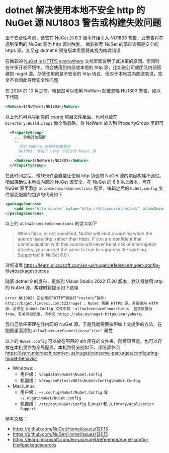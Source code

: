 # dotnet 解决使用本地不安全 http 的 NuGet 源 NU1803 警告或构建失败问题

出于安全性考虑，微软在 NuGet 的 6.3 版本开始引入 NU1803 警告，此警告将在遇到使用的 NuGet 源为 http 源时触发。 微软推荐 NuGet 的源应该都是安全的 https 源，甚至在 dotnet 9 预览版本里面将其视为构建错误

<!--more-->
<!-- CreateTime:2024/11/14 07:29:27 -->

<!-- 发布 -->
<!-- 博客 -->

在微软的 [NuGet is HTTPS everywhere](https://devblogs.microsoft.com/nuget/https-everywhere/) 文档里面说明了此决策的原因。但同时在许多开发环境中，将会使用到内部或本地的 http 源，比如说公司或团队内部搭建的 nuget 源。尽管使用的是不安全的 http 协议，但对于本地或内部源来说，完全不会因此导致安全性问题

在 2024 的 10 月之前，咱依然可以使用 NoWarn 配置忽略 NU1803 警告，如以下代码

```xml
<NoWarn>$(NoWarn);NU1803</NoWarn>
```

以上代码可以写到你的 csproj 项目文件里面，也可以放在 `Directory.Build.props` 做全局忽略。将 NoWarn 放入到 PropertyGroup 里即可

```xml
  <PropertyGroup>
    ... 忽略其他配置
    <!--
      添加 NoWarn 以移除构建警告
      NU1803: 使用了 http 不安全的 NuGet 源
    -->
    <NoWarn>$(NoWarn);NU1803</NoWarn>
  </PropertyGroup>
```

在此时间之后，微软~~也许~~会直接让使用 http 协议的 NuGet 源的项目构建不通过。咱如果确认本地或内部的 NuGet 源安全，在 NuGet 的 6.8 以上版本，可在 NuGet 源里添加 `allowInsecureConnections` 配置，编辑之后的 `NuGet.config` 文件里面配置的包源的代码如下

```xml
<packageSources>
    <add key="http-source" value="http://httpsourcetrusted/" allowInsecureConnections="true" />
</packageSources>
```

以上的 `allowInsecureConnections` 的含义如下

> When false, or not specified, NuGet will emit a warning when the source uses http, rather than https. If you are confident that communication with this source will never be at risk of interception attacks, you can set the value to true to suppress the warning. Supported in NuGet 6.8+.

详细请看 <https://learn.microsoft.com/en-us/nuget/reference/nuget-config-file#packagesources>

随着 dotnet 9 的发布，更新到 Visual Studio 2022 17.20 版本，默认将禁用 http 的 NuGet 源，构建时将提示如下错误

```
error NU1302: 正在使用“HTTP”源运行“restore”操作: http://baget.lindexi.com:123/nuget 。NuGet 需要 HTTPS 源。若要使用 HTTP 源，必须在 NuGet.Config 文件中将 'allowInsecureConnections' 显式设置为 true。有关详细信息，请参阅 https://aka.ms/nuget-https-everywhere。 
```

我自己信任搭建在我内网的 NuGet 源，于是我就需要按照如上文提供的方法，在配置里面添加 `allowInsecureConnections="true"` 属性

以上的 `NuGet.config` 可以放在项目的 sln 所在的文件夹，随着项目走。也可以存放在本机里作为全局配置，本机路径分别如下，详细请参阅 <https://learn.microsoft.com/en-us/nuget/consume-packages/configuring-nuget-behavior>

- Windows: 
  - 用户级： `%appdata%\NuGet\NuGet.Config`
  - 机器级： `%ProgramFiles(x86)%\NuGet\Config\NuGet.Config`
- Mac/Linux: 
  - 用户级： `~/.config/NuGet/NuGet.Config` 或 `~/.nuget/NuGet/NuGet.Config`
  - 机器级： `/etc/opt/NuGet/Config` (Linux) 和 `/Library/Application Support`

参考文档：

- <https://github.com/NuGet/Home/issues/12013>
- <https://github.com/NuGet/Home/issues/12015>
- <https://learn.microsoft.com/en-us/nuget/reference/nuget-config-file#packagesources>